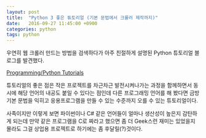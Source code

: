 ```yaml
---
layout: post
title:  "Python 3 좋은 튜토리얼 (기본 문법에서 크롤러 제작까지)"
date:   2016-09-27 11:45:00 +0900
categories: python
tags: python
---
```

우연히 웹 크롤러 만드는 방법을 검색하다가 아주 친절하게 설명된 Python 튜토리얼 블로그를 발견했다.

[Programming/Python Tutorials][python-tutorial]

튜토리얼의 좋은 점은 작은 프로젝트를 차근차근 발전시켜나가는 과정을 함께하면서 동시에 해당 언어의 내공도 붙일 수 있다는 점인데 다른 프로그래밍 언어를 해 봤다면 금방 기본 문법을 익히고 응용프로그램을 만들 수 있는 수준까지 오를 수 있는 튜토리얼이다.

사족이지만 이렇게 보면 파이썬이나 C# 같은 언어들이 얼마나 생산성이 높은지 감탄하게 되는데 만약 같은 프로그램을 C로 짜라고 했으면 좀 더 Geek스런 재미는 있었을지 몰라도 그걸 상업용 프로젝트로 하기에는 좀 후달릴(?)것이다.

[python-tutorial]:http://creativeworks.tistory.com/entry/PYTHON3-Tutorials-1-Python-Installation
